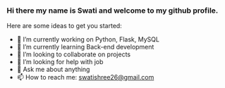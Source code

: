 ### Hi there my name is Swati and welcome to my github profile.


Here are some ideas to get you started:

- 🔭 I’m currently working on Python, Flask, MySQL
- 🌱 I’m currently learning Back-end development
- 👯 I’m looking to collaborate on projects
- 🤔 I’m looking for help with job
- 💬 Ask me about anything
- 📫 How to reach me: swatishree26@gmail.com
